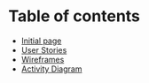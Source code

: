 # Table of contents

* [Initial page](README.md)
* [User Stories](user-stories.md)
* [Wireframes](wireframes.md)
* [Activity Diagram](activity-diagram.md)

